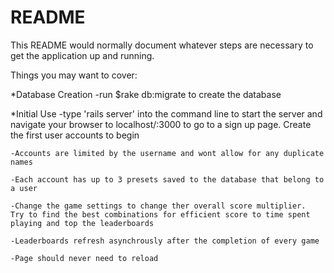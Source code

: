 # README

This README would normally document whatever steps are necessary to get the
application up and running.

Things you may want to cover:

*Database Creation
    -run $rake db:migrate to create the database

*Initial Use
    -type 'rails server' into the command line to start the server and navigate your browser to localhost/:3000 to go to a sign up page.  Create the first user accounts to begin

    -Accounts are limited by the username and wont allow for any duplicate names 

    -Each account has up to 3 presets saved to the database that belong to a user

    -Change the game settings to change ther overall score multiplier.  Try to find the best combinations for efficient score to time spent playing and top the leaderboards

    -Leaderboards refresh asynchrously after the completion of every game

    -Page should never need to reload